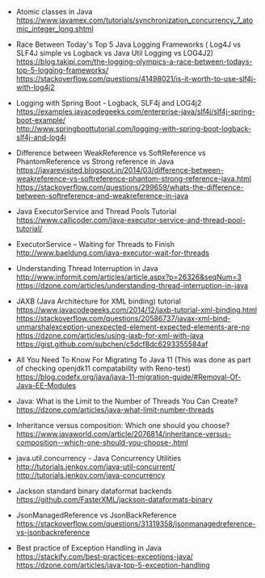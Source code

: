 * Atomic classes in Java \
https://www.javamex.com/tutorials/synchronization_concurrency_7_atomic_integer_long.shtml

* Race Between Today's Top 5 Java Logging Frameworks ( Log4J vs SLF4J simple vs Logback vs Java Util Logging vs LOG4J2) \
https://blog.takipi.com/the-logging-olympics-a-race-between-todays-top-5-logging-frameworks/ \
https://stackoverflow.com/questions/41498021/is-it-worth-to-use-slf4j-with-log4j2

* Logging with Spring Boot - Logback, SLF4j and LOG4j2 \
https://examples.javacodegeeks.com/enterprise-java/slf4j/slf4j-spring-boot-example/ \
http://www.springboottutorial.com/logging-with-spring-boot-logback-slf4j-and-log4j

* Difference between WeakReference vs SoftReference vs PhantomReference vs Strong reference in Java \
https://javarevisited.blogspot.in/2014/03/difference-between-weakreference-vs-softreference-phantom-strong-reference-java.html \
https://stackoverflow.com/questions/299659/whats-the-difference-between-softreference-and-weakreference-in-java

* Java ExecutorService and Thread Pools Tutorial \
https://www.callicoder.com/java-executor-service-and-thread-pool-tutorial/

* ExecutorService – Waiting for Threads to Finish \
http://www.baeldung.com/java-executor-wait-for-threads

* Understanding Thread Interruption in Java \
http://www.informit.com/articles/article.aspx?p=26326&seqNum=3 \
https://dzone.com/articles/understanding-thread-interruption-in-java

* JAXB (Java Architecture for XML binding) tutorial \
https://www.javacodegeeks.com/2014/12/jaxb-tutorial-xml-binding.html \
https://stackoverflow.com/questions/20586737/javax-xml-bind-unmarshalexception-unexpected-element-expected-elements-are-no \
https://dzone.com/articles/using-jaxb-for-xml-with-java
https://gist.github.com/subchen/c5dcf8dc6293355584af

* All You Need To Know For Migrating To Java 11 (This was done as part of checking openjdk11 compatability with Reno-test) \
https://blog.codefx.org/java/java-11-migration-guide/#Removal-Of-Java-EE-Modules

* Java: What is the Limit to the Number of Threads You Can Create? \
https://dzone.com/articles/java-what-limit-number-threads

* Inheritance versus composition: Which one should you choose? \
https://www.javaworld.com/article/2076814/inheritance-versus-composition--which-one-should-you-choose-.html

* java.util.concurrency - Java Concurrency Utilities \
http://tutorials.jenkov.com/java-util-concurrent/ \
http://tutorials.jenkov.com/java-concurrency

* Jackson standard binary dataformat backends \
https://github.com/FasterXML/jackson-dataformats-binary

* JsonManagedReference vs JsonBackReference \
https://stackoverflow.com/questions/31319358/jsonmanagedreference-vs-jsonbackreference

* Best practice of Exception Handling in Java \
https://stackify.com/best-practices-exceptions-java/ \
https://dzone.com/articles/java-top-5-exception-handling
